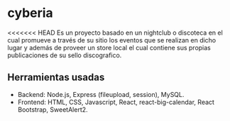 ﻿# cyberia

<<<<<<< HEAD
Es un proyecto basado en un nightclub o discoteca en el cual promueve a través de su sitio los eventos que se realizan en dicho lugar y además de proveer un store local el cual contiene sus propias publicaciones de su sello discografico.

## Herramientas usadas

- Backend: Node.js, Express (fileupload, session), MySQL.
- Frontend: HTML, CSS, Javascript, React, react-big-calendar, React Bootstrap, SweetAlert2.
